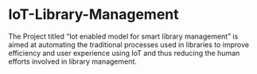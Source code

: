 # IoT-Library-Management
The Project titled “Iot enabled model for smart library management” is aimed at automating the traditional processes used in libraries to improve efficiency and user experience using IoT and thus reducing the human efforts involved in library management.
